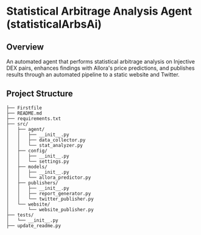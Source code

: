 # Statistical Arbitrage Analysis Agent (statisticalArbsAi)

## Overview
An automated agent that performs statistical arbitrage analysis on Injective DEX pairs, enhances findings with Allora's price predictions, and publishes results through an automated pipeline to a static website and Twitter.


## Project Structure
```
├── Firstfile
├── README.md
├── requirements.txt
├── src/
│   ├── agent/
│   │   ├── __init__.py
│   │   ├── data_collector.py
│   │   └── stat_analyzer.py
│   ├── config/
│   │   ├── __init__.py
│   │   └── settings.py
│   ├── models/
│   │   ├── __init__.py
│   │   └── allora_predictor.py
│   ├── publishers/
│   │   ├── __init__.py
│   │   ├── report_generator.py
│   │   └── twitter_publisher.py
│   └── website/
│       └── website_publisher.py
├── tests/
│   └── __init__.py
├── update_readme.py
```

